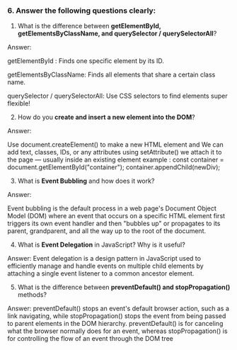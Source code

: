

### 6. Answer the following questions clearly:

1. What is the difference between **getElementById, getElementsByClassName, and querySelector / querySelectorAll**?

Answer: 

getElementById : Finds one specific element by its ID.

getElementsByClassName: Finds all elements that share a certain class name.

querySelector / querySelectorAll: Use CSS selectors to find elements super flexible!


2. How do you **create and insert a new element into the DOM**?

Answer: 

Use document.createElement() to make a new HTML element and We can add text, classes, IDs, or any attributes using setAttribute()
we attach it to the page — usually inside an existing element 
example : 
const container = document.getElementById("container");
container.appendChild(newDiv);


3. What is **Event Bubbling** and how does it work?

Answer:

Event bubbling is the default process in a web page's Document Object Model (DOM) where an event that occurs on a specific HTML element first triggers its own event handler and then "bubbles up" or propagates to its parent, grandparent, and all the way up to the root of the document.

4. What is **Event Delegation** in JavaScript? Why is it useful?

Answer:
Event delegation is a design pattern in JavaScript used to efficiently manage and handle events on multiple child elements by attaching a single event listener to a common ancestor element.

5. What is the difference between **preventDefault() and stopPropagation()** methods?

Answer: 
preventDefault() stops an event's default browser action, such as a link navigating, while stopPropagation() stops the event from being passed to parent elements in the DOM hierarchy. preventDefault() is for canceling what the browser normally does for an event, whereas stopPropagation() is for controlling the flow of an event through the DOM tree

